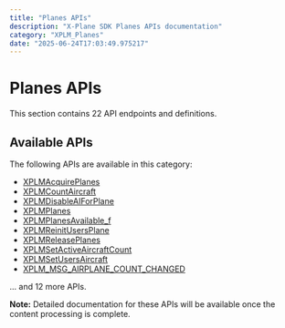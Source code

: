 ```yaml
---
title: "Planes APIs"
description: "X-Plane SDK Planes APIs documentation"
category: "XPLM_Planes"
date: "2025-06-24T17:03:49.975217"
---
```


# Planes APIs

This section contains 22 API endpoints and definitions.

## Available APIs

The following APIs are available in this category:

- [XPLMAcquirePlanes](https://developer.x-plane.com/sdk/XPLMAcquirePlanes/)
- [XPLMCountAircraft](https://developer.x-plane.com/sdk/XPLMCountAircraft/)
- [XPLMDisableAIForPlane](https://developer.x-plane.com/sdk/XPLMDisableAIForPlane/)
- [XPLMPlanes](https://developer.x-plane.com/sdk/XPLMPlanes/)
- [XPLMPlanesAvailable_f](https://developer.x-plane.com/sdk/XPLMPlanesAvailable_f/)
- [XPLMReinitUsersPlane](https://developer.x-plane.com/sdk/XPLMReinitUsersPlane/)
- [XPLMReleasePlanes](https://developer.x-plane.com/sdk/XPLMReleasePlanes/)
- [XPLMSetActiveAircraftCount](https://developer.x-plane.com/sdk/XPLMSetActiveAircraftCount/)
- [XPLMSetUsersAircraft](https://developer.x-plane.com/sdk/XPLMSetUsersAircraft/)
- [XPLM_MSG_AIRPLANE_COUNT_CHANGED](https://developer.x-plane.com/sdk/XPLM_MSG_AIRPLANE_COUNT_CHANGED/)

... and 12 more APIs.

**Note:** Detailed documentation for these APIs will be available once the content processing is complete.

